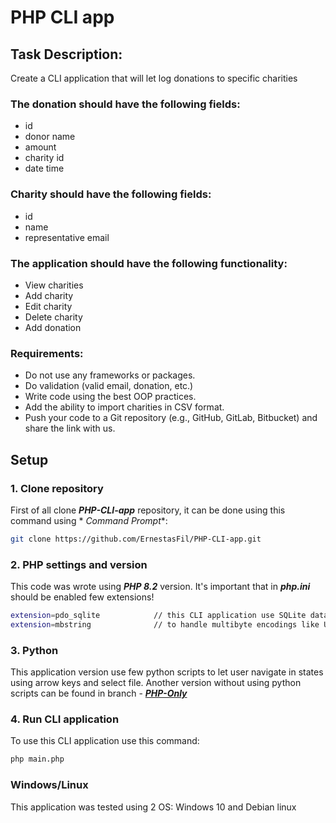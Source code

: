 # PHP CLI app

## Task Description:

Create a CLI application that will let log donations to specific charities

### The donation should have the following fields:

- id
- donor name
- amount
- charity id
- date time

### Charity should have the following fields:

- id
- name
- representative email

### The application should have the following functionality:

- View charities
- Add charity
- Edit charity
- Delete charity
- Add donation

### Requirements:

- Do not use any frameworks or packages.
- Do validation (valid email, donation, etc.)
- Write code using the best OOP practices.
- Add the ability to import charities in CSV format.
- Push your code to a Git repository (e.g., GitHub, GitLab, Bitbucket) and share the link with us.

## Setup

### 1. Clone repository

First of all clone **_PHP-CLI-app_** repository, it can be done using this command using *
*Command Prompt**:

```bash
git clone https://github.com/ErnestasFil/PHP-CLI-app.git
```

### 2. PHP settings and version

This code was wrote using **_PHP 8.2_** version. It's important that in **_php.ini_** should be enabled few extensions!

```bash
extension=pdo_sqlite            // this CLI application use SQLite database
extension=mbstring              // to handle multibyte encodings like UTF-8
```

### 3. Python

This application version use few python scripts to let user navigate in states using arrow keys and select file.
Another version without using python scripts can be found in branch -
[**_PHP-Only_**](https://github.com/ErnestasFil/PHP-CLI-app/tree/PHP-Only)

### 4. Run CLI application

To use this CLI application use this command:

```bash
php main.php
```

### Windows/Linux

This application was tested using 2 OS: Windows 10 and Debian linux
